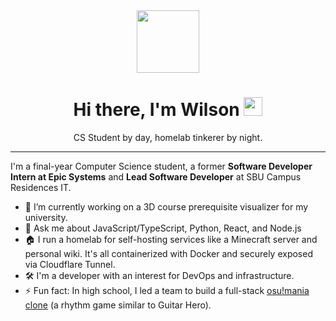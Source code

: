<div id="header" align="center">
  <img src="https://media.giphy.com/media/M9gbBd9nbDrOTu1Mqx/giphy.gif" width="100"/>
  <h1>
    Hi there, I'm Wilson
    <img src="https://media.giphy.com/media/hvRJCLFzcasrR4ia7z/giphy.gif" width="30px"/>
  </h1>
  <p>
    CS Student by day, homelab tinkerer by night.
  </p>
</div>

---

I'm a final-year Computer Science student, a former **Software Developer Intern at Epic Systems** and **Lead Software Developer** at SBU Campus Residences IT.

* 🔭 I’m currently working on a 3D course prerequisite visualizer for my university.
* 💬 Ask me about JavaScript/TypeScript, Python, React, and Node.js
* 🏠 I run a homelab for self-hosting services like a Minecraft server and personal wiki. It's all containerized with Docker and securely exposed via Cloudflare Tunnel.
* 🛠️ I'm a developer with an interest for DevOps and infrastructure.
* ⚡ Fun fact: In high school, I led a team to build a full-stack [osu!mania clone](https://uso-mania.netlify.app/home) (a rhythm game similar to Guitar Hero).

<!-- 

---

### 📊 My GitHub Stats

<p align="center">
  <img src="https://github-readme-stats.vercel.app/api?username=wilsonw13&show_icons=true&theme=tokyonight&hide_border=true&count_private=true" alt="Wilson's GitHub Stats" />
  <img src="https://github-readme-stats.vercel.app/api/top-langs/?username=wilsonw13&layout=compact&theme=tokyonight&hide_border=true&count_private=true" alt="Top Languages" />
</p>

<p align="center">
  <img src="https://komarev.com/ghpvc/?username=wilsonw13&color=blueviolet" alt="Profile Views"/>
</p>


-->
